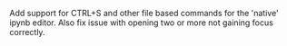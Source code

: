 Add support for CTRL+S and other file based commands for the 'native' ipynb editor.
Also fix issue with opening two or more not gaining focus correctly.
